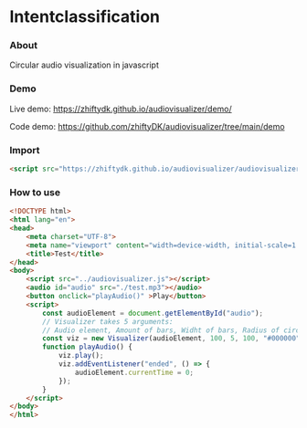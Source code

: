 # Intentclassification

### **About**
Circular audio visualization in javascript

### **Demo**
Live demo: https://zhiftydk.github.io/audiovisualizer/demo/

Code demo: https://github.com/zhiftyDK/audiovisualizer/tree/main/demo

### **Import**
```html
<script src="https://zhiftydk.github.io/audiovisualizer/audiovisualizer.js"></script>
```

### **How to use**
```html
<!DOCTYPE html>
<html lang="en">
<head>
    <meta charset="UTF-8">
    <meta name="viewport" content="width=device-width, initial-scale=1.0">
    <title>Test</title>
</head>
<body>
    <script src="../audiovisualizer.js"></script>
    <audio id="audio" src="./test.mp3"></audio>
    <button onclick="playAudio()" >Play</button>
    <script>
        const audioElement = document.getElementById("audio");
        // Visualizer takes 5 arguments:
        // Audio element, Amount of bars, Widht of bars, Radius of circle, Color
        const viz = new Visualizer(audioElement, 100, 5, 100, "#000000");
        function playAudio() {
            viz.play();
            viz.addEventListener("ended", () => {
                audioElement.currentTime = 0;
            });
        }
    </script>
</body>
</html>
```